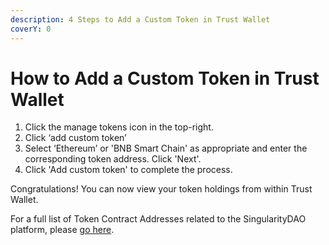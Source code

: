 ```yaml
---
description: 4 Steps to Add a Custom Token in Trust Wallet
coverY: 0
---
```


# How to Add a Custom Token in Trust Wallet

1. Click the manage tokens icon in the top-right.&#x20;
2. Click ‘add custom token’
3. Select ‘Ethereum’ or 'BNB Smart Chain' as appropriate and enter the corresponding token address. Click 'Next'.
4. Click 'Add custom token' to complete the process.

Congratulations! You can now view your token holdings from within Trust Wallet.

For a full list of Token Contract Addresses related to the SingularityDAO platform, please [go here](broken-reference).
